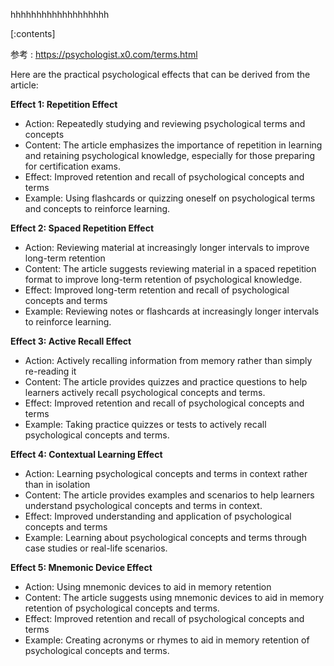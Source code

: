 

hhhhhhhhhhhhhhhhhhh
    
[:contents]

参考 : https://psychologist.x0.com/terms.html

Here are the practical psychological effects that can be derived from the article:

**Effect 1: Repetition Effect**
* Action: Repeatedly studying and reviewing psychological terms and concepts
* Content: The article emphasizes the importance of repetition in learning and retaining psychological knowledge, especially for those preparing for certification exams.
* Effect: Improved retention and recall of psychological concepts and terms
* Example: Using flashcards or quizzing oneself on psychological terms and concepts to reinforce learning.

**Effect 2: Spaced Repetition Effect**
* Action: Reviewing material at increasingly longer intervals to improve long-term retention
* Content: The article suggests reviewing material in a spaced repetition format to improve long-term retention of psychological knowledge.
* Effect: Improved long-term retention and recall of psychological concepts and terms
* Example: Reviewing notes or flashcards at increasingly longer intervals to reinforce learning.

**Effect 3: Active Recall Effect**
* Action: Actively recalling information from memory rather than simply re-reading it
* Content: The article provides quizzes and practice questions to help learners actively recall psychological concepts and terms.
* Effect: Improved retention and recall of psychological concepts and terms
* Example: Taking practice quizzes or tests to actively recall psychological concepts and terms.

**Effect 4: Contextual Learning Effect**
* Action: Learning psychological concepts and terms in context rather than in isolation
* Content: The article provides examples and scenarios to help learners understand psychological concepts and terms in context.
* Effect: Improved understanding and application of psychological concepts and terms
* Example: Learning about psychological concepts and terms through case studies or real-life scenarios.

**Effect 5: Mnemonic Device Effect**
* Action: Using mnemonic devices to aid in memory retention
* Content: The article suggests using mnemonic devices to aid in memory retention of psychological concepts and terms.
* Effect: Improved retention and recall of psychological concepts and terms
* Example: Creating acronyms or rhymes to aid in memory retention of psychological concepts and terms.

    